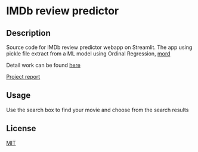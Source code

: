 # IMDb review predictor 

## Description

Source code for IMDb review predictor webapp on Streamlit.
The app using pickle file extract from a ML model using Ordinal Regression, [mord](https://pythonhosted.org/mord/)   

Detail work can be found [here](https://github.com/hungpham89/IMDB_review_predictor)

[Project report](https://github.com/hungpham89/IMDB_review_predictor/blob/main/Final_report/1.%20HungPham_capstone_report.pdf)

## Usage

Use the search box to find your movie and choose from the search results

## License
[MIT](https://choosealicense.com/licenses/mit/)
